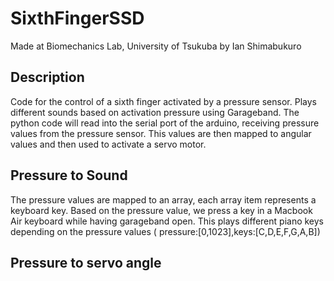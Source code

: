 # SixthFingerSSD
Made at Biomechanics Lab, University of Tsukuba
by Ian Shimabukuro

## Description
Code for the control of a sixth finger activated by a pressure sensor. Plays different sounds based on activation pressure using Garageband. The python code will read into the serial port of the arduino, receiving pressure values from the pressure sensor. This values are then mapped to angular values and then used to activate a servo motor.



## Pressure to Sound

The pressure values are mapped to an array, each array item represents a keyboard key. Based on the pressure value, we press a key in a Macbook Air keyboard while having garageband open. This plays different piano keys depending on the pressure values ( pressure:[0,1023],keys:[C,D,E,F,G,A,B])

## Pressure to servo angle



